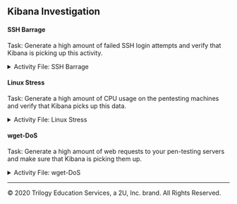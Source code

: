 ## Kibana Investigation

#### SSH Barrage

Task: Generate a high amount of failed SSH login attempts and verify that Kibana is picking up this activity.

<details>
<summary> Activity File: SSH Barrage </summary>

---

We can easily do this by trying to SSH to a web machine from our jump box directly without using the Ansible container. 

1. Start by logging into your jump-box. 

2.  Run the failed SSH command in a loop to generate failed login log entries.

        - while :; do ssh -T ansible@10.0.0.5; done
    
    ![sshjustoneserver](https://user-images.githubusercontent.com/77551247/123014694-c80f5280-d394-11eb-866c-6ba1a6179fde.PNG)


3. Search through the logs in Kibana to locate your generated failed login attempts.

   ![Log Stream Live - SSH Fail](https://user-images.githubusercontent.com/77551247/123014105-829e5580-d393-11eb-808d-78121c9ec405.PNG)

        
**Bonus**: Create a nested loop that generates SSH login attempts across all three of your VM's:
        
        - while :; do ssh -T ansible@10.0.0.5 | ssh -T ansible@10.0.0.6 | ssh -T ansible@10.0.0.10; done
         
![SSHfailloginloop](https://user-images.githubusercontent.com/77551247/123013886-0dcb1b80-d393-11eb-84e2-e2fe3df17065.png)


          


</details>

#### Linux Stress

Task: Generate a high amount of CPU usage on the pentesting machines and verify that Kibana picks up this data.

<details>

<summary> Activity File: Linux Stress </summary>

---

#### Notes

1. From your jump box, start up your Ansible container and attach to it.

2. SSH from your Ansible container to one of your WebVM's.

3. Run `sudo apt install stress` to install the stress program.

4. Run `sudo stress --cpu 1` and allow `stress` to run for a few minutes. 
![web1stress](https://user-images.githubusercontent.com/77551247/123016094-de6add80-d397-11eb-971b-115104d81860.PNG)

5. View the Metrics page for that VM in Kibana.  What indicates that CPU usage increased?
        
  - Here are our results for Webserver1:
    ![stressnapshotwebserver1](https://user-images.githubusercontent.com/77551247/123018380-723ea880-d39c-11eb-8473-4f3897a8be7f.PNG)
    
    As we can see by running `sudo stress --cpu 1` there is significant stress placed on the overall CPU usage, reaching its maximum. We can also observe a notable spike in the Load for the webserver as well. 


6. Run the `stress` program on all three of your VMs and take screenshots of the data generated on the Metrics page of Kibana.
  - Running the same test on our other web servers, we see the same results replicated regarding the CPU usage and the Load. There remain no discernible increases pertaining to the Memory Usage or Network Traffic
  
  - Here are our results for Webserver2:
    ![stresssnapshotwebserver2](https://user-images.githubusercontent.com/77551247/123019595-cb0f4080-d39e-11eb-86c0-13019ddda7f2.PNG)

  - Here are our results for Webserver3:
    ![stresssnapshotwebserver3](https://user-images.githubusercontent.com/77551247/123019785-28a38d00-d39f-11eb-8fa3-940c188e1827.PNG)

        
</details>


#### wget-DoS


Task: Generate a high amount of web requests to your pen-testing servers and make sure that Kibana is picking them up.

<details>

<summary> Activity File: wget-DoS </summary>

---

The Metrics section for a single VM will show Load and Network Traffic data. 

We can generate abnormal data to view by creating a DoS web attack. The command-line program `wget` can do this easily.

`wget` will download a file from any web server. Use man pages for more info on `wget`.

1. Log into your jump box.

2. Run `wget ip.of.web.vm`.
   ![wgetserver1](https://user-images.githubusercontent.com/77551247/123020038-a798c580-d39f-11eb-8c06-a99126790849.PNG)


3. Run `ls` to view the file you downloaded from your web VM to your jump box. 

   ![jumpboxls](https://user-images.githubusercontent.com/77551247/123020147-d0b95600-d39f-11eb-9a73-187508c138a9.PNG)


4. Run the `wget` command in a loop to generate many web requests.

        while :; do wget 10.0.0.5; done

5. Open the Metrics page for the web machine you attacked and answer which of the VM metrics were affected the most from this traffic:
        
 - Which of the VM metrics were affected the most from this traffic?
   ![wgetsnapshotwebserver1](https://user-images.githubusercontent.com/77551247/123021029-538ee080-d3a1-11eb-9312-a49eeaa504a2.PNG)


        
**Bonus**: Notice that your `wget` loop creates a lot of duplicate files on your jump box.

        rm index.*

-  Find a way to run the `wget` command without generating these extra files.
                
        - Look up the flag options for `wget` and find the flag that lets you choose a location to save the file it downloads. 
                
        - Save that file to the Linux directory known as the "void" or the directory that doesn't save anything.

**Bonus**: Write a nested loop that sends your `wget` command to all three of your web VMs over and over.

</details>


---

© 2020 Trilogy Education Services, a 2U, Inc. brand. All Rights Reserved.  

